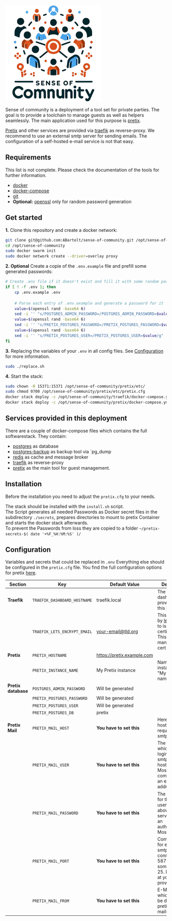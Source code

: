 <img src="sense-of-community-logo.png" alt="drawing" width="300"/>

Sense of community is a deployment of a tool set for private parties.
The goal is to provide a toolchain to manage guests as well as helpers seamlessly. 
The main application used for this purpose is [pretix](https://pretix.eu/about/en/).

[Pretix](https://pretix.eu/about/en/) and other services are provided via [traefik](https://doc.traefik.io/traefik/) as reverse-proxy. 
We recommend to use an external smtp server for sending emails. The configuration of a self-hosted e-mail service is not that easy.

## Requirements
This list is not complete. Please check the documentation of the tools for further information.
- [docker](https://docs.docker.com/engine/install/)
- [docker-compose](https://docs.docker.com/compose/install/)
- [git](https://git-scm.com/book/en/v2/Getting-Started-Installing-Git)
- **Optional:** [openssl](https://www.openssl.org/) only for random password generation

## Get started
**1.** Clone this repository and create a docker network:
```bash
git clone git@github.com:ABartelt/sense-of-community.git /opt/sense-of-community
cd /opt/sense-of-community
sudo docker swarm init
sudo docker network create --driver=overlay proxy
```
**2. Optional** Create a copie of the `.env.example` file and prefill some generated passwords:
```bash
# Create .env file if it doesn't exist and fill it with some random passwords
if [ ! -f .env ]; then
    cp .env.example .env

    # Parse each entry of .env.example and generate a password for it
    value=$(openssl rand -base64 6)
    sed -i '' "s/POSTGRES_ADMIN_PASSWORD=/POSTGRES_ADMIN_PASSWORD=$value/g" .env
    value=$(openssl rand -base64 6)
    sed -i '' "s/PRETIX_POSTGRES_PASSWORD=/PRETIX_POSTGRES_PASSWORD=$value/g" .env
    value=$(openssl rand -base64 6)
    sed -i '' "s/PRETIX_POSTGRES_USER=/PRETIX_POSTGRES_USER=$value/g" .env
fi
```
**3.** Replacing the variables of your `.env` in all config files. See [Configuration](#configuration) for more information.
```bash
sudo ./replace.sh
```
**4.** Start the stack:
```bash
sudo chown -R 15371:15371 /opt/sense-of-community/pretix/etc/
sudo chmod 0700 /opt/sense-of-community/pretix/etc/pretix.cfg
docker stack deploy -c /opt/sense-of-community/traefik/docker-compose.yml traefik
docker stack deploy -c /opt/sense-of-community/pretix/docker-compose.yml pretix
```

## Services provided in this deployment
There are a couple of docker-compose files which contains the full softwarestack. They contain:
- [postgres](https://www.postgresql.org/) as database
- [postgres-backup](https://www.postgresql.org/docs/current/app-pgdump.html) as backup tool via `pg_dump
- [redis](https://redis.io/) as cache and message broker
- [traefik](https://doc.traefik.io/traefik/) as reverse-proxy
- [pretix](https://docs.pretix.eu/en/latest/admin/installation/docker_smallscale.html) as the main tool for guest management.

## Installation
Before the installation you need to adjust the `pretix.cfg` to your needs.

The stack should be installed with the `install.sh` script.</br>
The Script generates all needed Passwords as Docker secret files in the subdirectory `./secrets`, prepares directories to mount to pretix Container and starts the docker stack afterwards.</br>
To prevent the Passwords from loss they are copied to a folder `~/pretix-secrets-$( date '+%F_%H:%M:%S' )/`

## Configuration
Variables and secrets that could be replaced in `.env`
Everything else should be configured in the `pretix.cfg` file. You find the full configuration options for pretix [here](https://docs.pretix.eu/en/latest/admin/config.html). 

| Section             | Key                          | Default Value              | Description                                                                                                             |
|---------------------|------------------------------|----------------------------|-------------------------------------------------------------------------------------------------------------------------|
| **Traefik**         | `TRAEFIK_DASHBOARD_HOSTNAME` | traefik.local              | The traefik dashboard is provided under this hostname.                                                                  |
|                     | `TRAEFIK_LETS_ENCRYPT_EMAIL` | your-email@tld.org         | This is needed by [letsencrypt](https://letsencrypt.org/) to issue TLS certificates. This is mandatory for cert issuing |
| **Pretix**          | `PRETIX_HOSTNAME`            | https://pretix.example.com |                                                                                                                         |
|                     | `PRETIX_INSTANCE_NAME`       | My Pretix instance         | Name your instance, e.g. "My organizer name"                                                                            |
| **Pretix database** | `POSTGRES_ADMIN_PASSWORD`    | Will be generated          |                                                                                                                         |
|                     | `PRETIX_POSTGRES_PASSWORD`   | Will be generated          |                                                                                                                         |
|                     | `PRETIX_POSTGRES_USER`       | Will be generated          |                                                                                                                         |
|                     | `PRETIX_POSTGRES_DB`         | pretix                     |                                                                                                                         |
| **Pretix Mail**     | `PRETIX_MAIL_HOST`           | **You have to set this**   | Here the smtp hostname is required. Like smtp.gmail.com                                                                 |
|                     | `PRETIX_MAIL_USER`           | **You have to set this**   | The smtp user which could login at the smtp hostname. Most commonly its an e-mail address.                              |
|                     | `PRETIX_MAIL_PASSWORD`       | **You have to set this**   | The credential for the username above if the server needs an authentication. Most do.                                   |
|                     | `PRETIX_MAIL_PORT`           | **You have to set this**   | Common ports for encrypted smtp connection are 587 or 465. In some cases 25. Look it up at your mail provider.          |
|                     | `PRETIX_MAIL_FROM`           | **You have to set this**   | E-Mail adresse which should be displayed if pretix sends mails.                                                         |
